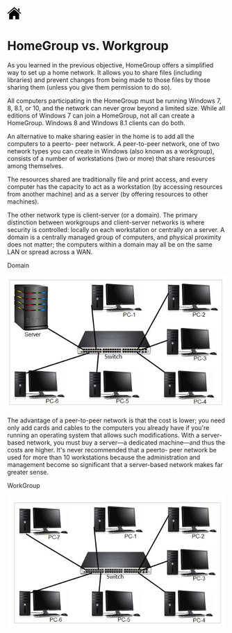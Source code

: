 [![Home](/img/home.jpg)](1.8_OS_win_windows_network.md)

# HomeGroup vs. Workgroup

As you learned in the previous objective, HomeGroup offers a simplified way to set up a
home network. It allows you to share files (including libraries) and prevent changes from
being made to those files by those sharing them (unless you give them permission to do so).

All computers participating in the HomeGroup must be running Windows 7, 8, 8.1, or
10, and the network can never grow beyond a limited size. While all editions of Windows
7 can join a HomeGroup, not all can create a HomeGroup. Windows 8 and Windows 8.1
clients can do both.

An alternative to make sharing easier in the home is to add all the computers to a peerto-
peer network. A peer-to-peer network, one of two network types you can create in
Windows (also known as a workgroup), consists of a number of workstations (two or more)
that share resources among themselves. 

The resources shared are traditionally file and print
access, and every computer has the capacity to act as a workstation (by accessing resources
from another machine) and as a server (by offering resources to other machines).


The other network type is client-server (or a domain). The primary distinction between
workgroups and client-server networks is where security is controlled: locally on each
workstation or centrally on a server. A domain is a centrally managed group of computers,
and physical proximity does not matter; the computers within a domain may all be on the
same LAN or spread across a WAN.

Domain

![Net](/img/f1.8_WN_domain.jpg)


The advantage of a peer-to-peer network is that the cost is lower; you need only add
cards and cables to the computers you already have if you're running an operating system
that allows such modifications. With a server-based network, you must buy a server—a
dedicated machine—and thus the costs are higher. It's never recommended that a peerto-
peer network be used for more than 10 workstations because the administration and
management become so significant that a server-based network makes far greater sense.

WorkGroup

![Net](/img/f1.8_WN_workgroup.jpg)







